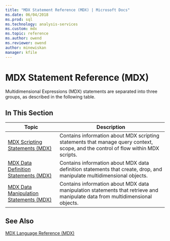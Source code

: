 ```yaml
---
title: "MDX Statement Reference (MDX) | Microsoft Docs"
ms.date: 06/04/2018
ms.prod: sql
ms.technology: analysis-services
ms.custom: mdx
ms.topic: reference
ms.author: owend
ms.reviewer: owend
author: minewiskan
manager: kfile
---
```

# MDX Statement Reference (MDX)


  Multidimensional Expressions (MDX) statements are separated into three groups, as described in the following table.  
  
## In This Section  
  
|Topic|Description|  
|-----------|-----------------|  
|[MDX Scripting Statements &#40;MDX&#41;](../mdx/mdx-scripting-statements-mdx.md)|Contains information about MDX scripting statements that manage query context, scope, and the control of flow within MDX scripts.|  
|[MDX Data Definition Statements &#40;MDX&#41;](../mdx/mdx-data-definition-statements-mdx.md)|Contains information about MDX data definition statements that create, drop, and manipulate multidimensional objects.|  
|[MDX Data Manipulation Statements &#40;MDX&#41;](../mdx/mdx-data-manipulation-statements-mdx.md)|Contains information about MDX data manipulation statements that retrieve and manipulate data from multidimensional objects.|  
  
## See Also  
 [MDX Language Reference &#40;MDX&#41;](../mdx/mdx-language-reference-mdx.md)  
  
  
